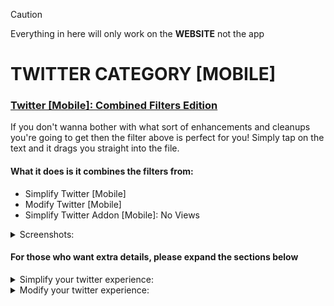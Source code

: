 >[!CAUTION]
> Everything in here will only work on the **WEBSITE** not the app

# TWITTER CATEGORY [MOBILE]
### [Twitter [Mobile]: Combined Filters Edition](twitter%20filters%20for%20people%20who%20just%20wanna%20get%20on%20with%20it)
If you don't wanna bother with what sort of enhancements and cleanups you're going to get then the filter above is perfect for you!
Simply tap on the text and it drags you straight into the file.

#### What it does is it combines the filters from:
- Simplify Twitter [Mobile]
- Modify Twitter [Mobile]
- Simplify Twitter Addon [Mobile]: No Views
<details> <summary>Screenshots:</summary>
  
### Timeline: Home
![home](https://github.com/user-attachments/assets/6deb5f34-b784-432e-85ee-b0342946bbfc)
### Timeline: Post (Part 1)
![post 1](https://github.com/user-attachments/assets/ff1c9aad-4699-4951-8dc0-04c012695795)
### Timeline: Post (Part 2)
![post 2](https://github.com/user-attachments/assets/79673fe2-9b64-4661-83bd-86a60f124065)
### Timeline: Search
![search](https://github.com/user-attachments/assets/cce90493-7608-4134-8fde-93796aa922ac)
### Timeline: Conversation (Part 1)
![tweet](https://github.com/user-attachments/assets/fdf201a1-9277-4e15-ad73-175bace75a2f)
### Timeline: Conversation (Part 2)
![comments](https://github.com/user-attachments/assets/62394007-c50b-4015-8699-3be739b9e102)
### Messages
![messages](https://github.com/user-attachments/assets/27970a18-fe10-4db3-92f9-f43d186ff2d6)
</details>

#### For those who want extra details, please expand the sections below
<details> <summary> Simplify your twitter experience: </summary>

## [Simplify Twitter [Mobile]](simplify%20twitter)
This will remove all of the unnecessary content in here such as:
- ### Timeline
  - All the tweets in "Timeline: explore"
  - All the follow suggestions and communities in "Timeline: search"
  - "Subscribe", "Who to follow", "Promote" and "Get verified" in "Timeline: posts"
  - Post engagements, "Discover more" and all tweets succedding them in "Timeline: conversation"
  - Keeps only the tweets in "Timeline: home"

<details> <summary>

#### Screenshots:
</summary>

### Timeline: Explore
![explore](https://github.com/user-attachments/assets/d362cc2c-3249-4e62-84d0-7e8d5aa6bf68)
### Timeline: Search
![search](https://github.com/user-attachments/assets/fcd103f9-f854-4994-8c90-a7203829e1e1)
### Timeline: Posts
![posts](https://github.com/user-attachments/assets/dcf37746-3117-4ce5-b0f0-21649d2adc91)
### Timeline: Conversions (discover more)
![discover](https://github.com/user-attachments/assets/3036c21e-fffd-48db-b274-a172132fef27)
</details>

- ### Others
  - ALL of grok
  - X icon
  - Jobs, Premium, Verified Orgs, Grok, Monetization, and "Ads" buttons inside your settings
  - Community notes reminder at the very bottom of the post and "Do you find this helpful?"
  - "Not followed by anyone you’re following"
  - Blue notification on new posts
  - "Professional Profile" in edit your profile
  - "You aren’t verified yet" in profile (this appears occasionally)
 
<details> <summary>
  
#### Screenshots:
</summary>
  
### Community notes
![notes](https://github.com/user-attachments/assets/c02a339d-6b81-4273-a316-198d84e8ff32)
### Navigations
![navigation](https://github.com/user-attachments/assets/3e3b8519-005e-4dca-9c18-81af5d6d19f3)
</details>

<details open> <summary>

## Extra content:
</summary>
  
### Addons for this filter:
#### [[Mobile] No "For you" in the toolbar](simplify%20twitter%20addon%3A%20no%20"For%20you"%20in%20the%20toolbar)
- Removes the "For you" in the toolbar
<details> <summary> Screenshots: </summary> 
  
![no for you](https://github.com/user-attachments/assets/aff3fbc8-e1b3-4d8f-8980-f1a8f389ca45)
</details>

#### [[Mobile] No "Following" in the toolbar](simplify%20twitter%20addon%3A%20no%20"Following"%20in%20the%20toolbar)
- Removes the "Following" in the toolbar
<details> <summary> Screenshots: </summary> 
  
![no following](https://github.com/user-attachments/assets/b235096c-c794-4554-a04e-30271e67e922)
</details>

#### [[Mobile] No Views](simplify%20twitter%20addon%3A%20no%20views)
- Removes the view count in tweets
#### [[Mobile] No bookmark count](simplify%20twitter%20addon%3A%20no%20bookmark%20count)
- Removes the bookmark count in tweets and reveals itself upon clicking 
#### [[Mobile] No like count](simplify%20twitter%20addon%3A%20no%20like%20count)
- Removes the like count in tweets and reveals itself upon clicking 
#### [[Mobile] No retweet count](simplify%20twitter%20addon%3A%20no%20retweet%20count)
- Removes the retweet count in tweets and reveals itself upon clicking 
#### [[Mobile] No reply count](simplify%20twitter%20addon%3A%20no%20reply%20count)
- Removes the reply count in tweets
</details>


</details>





<details> <summary> Modify your twitter experience: </summary>
  
## [Modify Twitter](modify%20twitter)
Improves the sites look. Changes include:
- ### Quality Of Life
  - Usernames including the checkmark are now bigger in profile
  - Smaller handles, hashtags and dates in almost everywhere
  - #### Cutting fewer corners
    - User icons are now square-ish
    - Border radii is smaller in text, videos, gifs, reply's, and messages
  - #### Visual Tweaks
    - Border lines have been removed in text, videos, and gifs
    - Gets rid of the lines inside the post
    - The lines in-between tweets (i.e., comment chains) have their opacity reduced

<details> <summary>

#### Screenshots:
</summary>

### What all tweets will look like (including timeline content)
![tweets](https://github.com/user-attachments/assets/dac13d1a-37c2-4d5b-9906-a904265f7105)
### What all quoted tweets will look like (including timeline content)
![quoted tweets](https://github.com/user-attachments/assets/73a0502c-6ec2-4b7d-89ca-f750191318f3)
### What messages will look like
![messages](https://github.com/user-attachments/assets/040e3b57-9fca-4a56-98a6-fa61352c11f6)
</details>

- ### All the small details
  - "This Post is unavailable" is shorter and no longer has borders
  - Reduced the margin in your Timeline: profile and profile toolbar
  - Reduced extra space in the messages
  - Made the "Your likes are private" more compact
  - The follow button in the relevant people section is shorter

<details open> <summary>

## Extra content:
</summary>

### Addons for this filter:
#### [[Mobile] Slimmer sidebar](modify%20twitter%20addon%3A%20slimmer%20sidebar)
- Slims down the sidebar by reducing its width and removing the icon text. Also increases the profile picture image
<details> <summary> Screenshots: </summary> 
  
![sidebar addons](https://github.com/user-attachments/assets/c2ab6582-de13-4f26-8188-7e60272abcbe)
</details>

</details>

</details>
